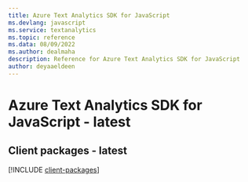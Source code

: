 ```yaml
---
title: Azure Text Analytics SDK for JavaScript
ms.devlang: javascript
ms.service: textanalytics
ms.topic: reference
ms.data: 08/09/2022
ms.author: dealmaha
description: Reference for Azure Text Analytics SDK for JavaScript
author: deyaaeldeen
---
```

# Azure Text Analytics SDK for JavaScript - latest

## Client packages - latest
[!INCLUDE [client-packages](text-analytics-client-index.md)]